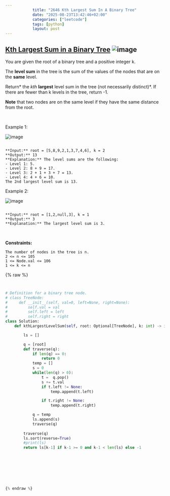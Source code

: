 ```yaml
---
            title: "2646 Kth Largest Sum In A Binary Tree"
            date: "2025-08-23T13:42:46+02:00"
            categories: ["leetcode"]
            tags: [python]
            layout: post
---
```

            
## [Kth Largest Sum in a Binary Tree](https://leetcode.com/problems/kth-largest-sum-in-a-binary-tree) ![image](https://img.shields.io/badge/Difficulty-Medium-orange)

You are given the root of a binary tree and a positive integer k.

The **level sum** in the tree is the sum of the values of the nodes that are on the **same** level.

Return* the *kth* **largest** level sum in the tree (not necessarily distinct)*. If there are fewer than k levels in the tree, return -1.

**Note** that two nodes are on the same level if they have the same distance from the root.

 

Example 1:

![image](https://assets.leetcode.com/uploads/2022/12/14/binaryytreeedrawio-2.png)
```

**Input:** root = [5,8,9,2,1,3,7,4,6], k = 2
**Output:** 13
**Explanation:** The level sums are the following:
- Level 1: 5.
- Level 2: 8 + 9 = 17.
- Level 3: 2 + 1 + 3 + 7 = 13.
- Level 4: 4 + 6 = 10.
The 2nd largest level sum is 13.

```

Example 2:

![image](https://assets.leetcode.com/uploads/2022/12/14/treedrawio-3.png)
```

**Input:** root = [1,2,null,3], k = 1
**Output:** 3
**Explanation:** The largest level sum is 3.

```

 

**Constraints:**

	The number of nodes in the tree is n.
	2 <= n <= 105
	1 <= Node.val <= 106
	1 <= k <= n

{% raw %}


```python


# Definition for a binary tree node.
# class TreeNode:
#     def __init__(self, val=0, left=None, right=None):
#         self.val = val
#         self.left = left
#         self.right = right
class Solution:
    def kthLargestLevelSum(self, root: Optional[TreeNode], k: int) -> int:

        ls = []

        q = [root]
        def traverse(q):
            if len(q) == 0:
                return 0
            temp = []
            s = 0
            while(len(q) > 0):
                t =  q.pop()
                s += t.val
                if t.left != None:
                    temp.append(t.left)

                if t.right != None:
                    temp.append(t.right)

            q = temp
            ls.append(s)
            traverse(q)
        
        traverse(q)
        ls.sort(reverse=True)
        #print(ls)
        return ls[k-1] if k-1 >= 0 and k-1 < len(ls) else -1
        




        


{% endraw %}
```
